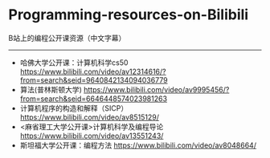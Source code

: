 # Programming-resources-on-Bilibili
B站上的编程公开课资源（中文字幕）

---

- 哈佛大学公开课：计算机科学cs50 https://www.bilibili.com/video/av12314616/?from=search&seid=9640842134094036779
- 算法(普林斯顿大学) https://www.bilibili.com/video/av9995456/?from=search&seid=6646448574023981263
- 计算机程序的构造和解释（SICP）https://www.bilibili.com/video/av8515129/
- <麻省理工大学公开课>计算机科学及编程导论 https://www.bilibili.com/video/av13551243/
- 斯坦福大学公开课：编程方法 https://www.bilibili.com/video/av8048664/
